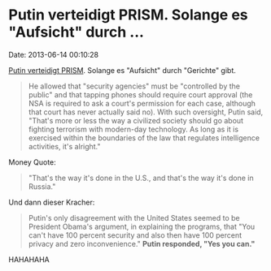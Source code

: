 Putin verteidigt PRISM. Solange es \"Aufsicht\" durch \...
==========================================================

Date: 2013-06-14 00:10:28

[Putin verteidigt
PRISM](http://www.washingtonpost.com/blogs/worldviews/wp/2013/06/13/vladimir-putin-defends-the-u-s-on-spying-programs-drones-and-occupy-wall-street/).
Solange es \"Aufsicht\" durch \"Gerichte\" gibt.

> He allowed that "security agencies" must be "controlled by the public"
> and that tapping phones should require court approval (the NSA is
> required to ask a court's permission for each case, although that
> court has never actually said no). With such oversight, Putin said,
> "That's more or less the way a civilized society should go about
> fighting terrorism with modern-day technology. As long as it is
> exercised within the boundaries of the law that regulates intelligence
> activities, it's alright."

Money Quote:

> "That's the way it's done in the U.S., and that's the way it's done in
> Russia."

Und dann dieser Kracher:

> Putin's only disagreement with the United States seemed to be
> President Obama's argument, in explaining the programs, that "You
> can't have 100 percent security and also then have 100 percent privacy
> and zero inconvenience." **Putin responded, "Yes you can."**

HAHAHAHA
